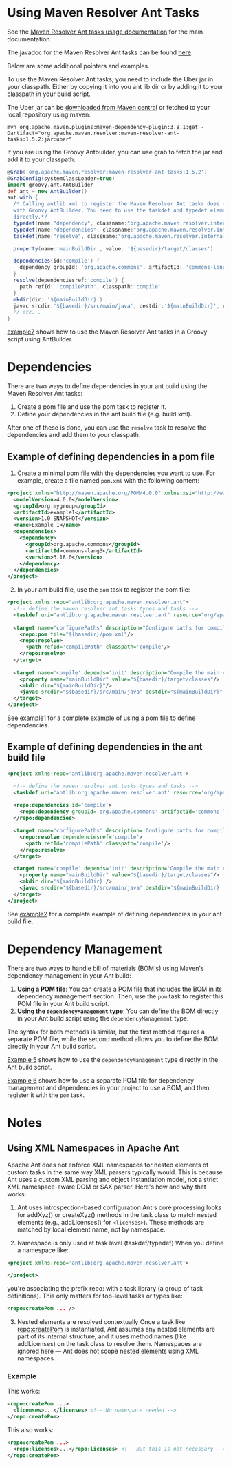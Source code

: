 <!---
 Licensed to the Apache Software Foundation (ASF) under one or more
 contributor license agreements.  See the NOTICE file distributed with
 this work for additional information regarding copyright ownership.
 The ASF licenses this file to You under the Apache License, Version 2.0
 (the "License"); you may not use this file except in compliance with
 the License.  You may obtain a copy of the License at

      http://www.apache.org/licenses/LICENSE-2.0

 Unless required by applicable law or agreed to in writing, software
 distributed under the License is distributed on an "AS IS" BASIS,
 WITHOUT WARRANTIES OR CONDITIONS OF ANY KIND, either express or implied.
 See the License for the specific language governing permissions and
 limitations under the License.
-->
# Using Maven Resolver Ant Tasks

See the [Maven Resolver Ant tasks usage documentation](https://maven.apache.org/resolver-ant-tasks/) for the main documentation.

The javadoc for the Maven Resolver Ant tasks can be found [here](https://maven.apache.org/resolver-ant-tasks/apidocs/).

Below are some additional pointers and examples.

To use the Maven Resolver Ant tasks, you need to include the Uber jar in your classpath. Either by copying it into you ant lib dir or by adding it to your classpath in your build script.

The Uber jar can be [downloaded from Maven central](https://repo.maven.apache.org/maven2/org/apache/maven/resolver/maven-resolver-ant-tasks/1.5.2/maven-resolver-ant-tasks-1.5.2-uber.jar) or fetched to your local repository using maven:
```shell
mvn org.apache.maven.plugins:maven-dependency-plugin:3.8.1:get -Dartifact="org.apache.maven.resolver:maven-resolver-ant-tasks:1.5.2:jar:uber"
```

If you are using the Groovy Antbuilder, you can use grab to fetch the jar and add it to your classpath:
```groovy
@Grab('org.apache.maven.resolver:maven-resolver-ant-tasks:1.5.2')
@GrabConfig(systemClassLoader=true)
import groovy.ant.AntBuilder
def ant = new AntBuilder()
ant.with {
  /* Calling antlib.xml to register the Maven Resolver Ant tasks does not work 
  with Groovy AntBuilder. You need to use the taskdef and typedef elements 
  directly.*/
  typedef(name:"dependency", classname:"org.apache.maven.resolver.internal.ant.types.Dependency")
  typedef(name:"dependencies", classname:"org.apache.maven.resolver.internal.ant.types.Dependencies")
  taskdef(name:"resolve", classname:"org.apache.maven.resolver.internal.ant.tasks.Resolve")

  property(name:'mainBuildDir', value: '${basedir}/target/classes')

  dependencies(id:'compile') {
    dependency groupId: 'org.apache.commons', artifactId: 'commons-lang3', version: '3.18.0'
  }
  resolve(dependenciesref:'compile') {
    path refId: 'compilePath', classpath:'compile'
  }
  mkdir(dir: '${mainBuildDir}')
  javac srcdir:'${basedir}/src/main/java', destdir:'${mainBuildDir}', classpathref:'compilePath', includeantruntime:'false'
  // etc...
}
```
[example7](examples/example7) shows how to use the Maven Resolver Ant tasks 
in a Groovy script using AntBuilder.

# Dependencies
There are two ways to define dependencies in your ant build using the Maven Resolver Ant tasks:
1. Create a pom file and use the pom task to register it.
2. Define your dependencies in the ant build file (e.g. build.xml).

After one of these is done, you can use the `resolve` task to resolve the dependencies and add them to your classpath.

## Example of defining dependencies in a pom file
1. Create a minimal pom file with the dependencies you want to use. For example, create a file named `pom.xml` with the following content:
```xml
<project xmlns="http://maven.apache.org/POM/4.0.0" xmlns:xsi="http://www.w3.org/2001/XMLSchema-instance" xsi:schemaLocation="http://maven.apache.org/POM/4.0.0 http://maven.apache.org/xsd/maven-4.0.0.xsd">
  <modelVersion>4.0.0</modelVersion>
  <groupId>org.mygroup</groupId>
  <artifactId>example1</artifactId>
  <version>1.0-SNAPSHOT</version>
  <name>Example 1</name>
  <dependencies>
    <dependency>
      <groupId>org.apache.commons</groupId>
      <artifactId>commons-lang3</artifactId>
      <version>3.18.0</version>
    </dependency>
  </dependencies>
</project>
```

2. In your ant build file, use the `pom` task to register the pom file:
```xml
<project xmlns:repo="antlib:org.apache.maven.resolver.ant">
  <!-- define the maven resolver ant tasks types and tasks -->
  <taskdef uri="antlib:org.apache.maven.resolver.ant" resource="org/apache/maven/resolver/ant/antlib.xml"/>
  
  <target name="configurePaths" description="Configure paths for compilation using the pom file for dependencies">
    <repo:pom file="${basedir}/pom.xml"/>
    <repo:resolve>
      <path refId='compilePath' classpath='compile'/>
    </repo:resolve>
  </target>
  
  <target name='compile' depends='init' description="Compile the main classes using the path we set up with resolve">
    <property name="mainBuildDir" value="${basedir}/target/classes"/>
    <mkdir dir="${mainBuildDir}"/>
    <javac srcdir="${basedir}/src/main/java" destdir="${mainBuildDir}" classpathref="compilePath" includeantruntime="false"/>
  </target>
</project>
```
See [example1](examples/example1) for a complete example of using a pom file to define dependencies.

## Example of defining dependencies in the ant build file
```xml
<project xmlns:repo='antlib:org.apache.maven.resolver.ant'>

  <!-- define the maven resolver ant tasks types and tasks -->
  <taskdef uri='antlib:org.apache.maven.resolver.ant' resource='org/apache/maven/resolver/ant/antlib.xml'/>
  
  <repo:dependencies id='compile'>
    <repo:dependency groupId='org.apache.commons' artifactId='commons-lang3' version='3.18.0'/>
  </repo:dependencies>

  <target name='configurePaths' description='Configure paths for compilation using the pom file for dependencies'>
    <repo:resolve dependenciesref='compile'>
      <path refId='compilePath' classpath='compile'/>
    </repo:resolve>
  </target>

  <target name='compile' depends='init' description='Compile the main classes using the path we set up with resolve'>
    <property name="mainBuildDir" value="${basedir}/target/classes"/>
    <mkdir dir='${mainBuildDir}'/>
    <javac srcdir='${basedir}/src/main/java' destdir='${mainBuildDir}' classpathref='compilePath' includeantruntime='false'/>
  </target>
</project>
```
See [example2](examples/example2) for a complete example of defining dependencies in your ant build file.

# Dependency Management
There are two ways to handle bill of materials (BOM's) using Maven's dependency management in your Ant build:
1. **Using a POM file**: You can create a POM file that includes the BOM in its dependency management section. Then, use the `pom` task to register this POM file in your Ant build script.
2. **Using the `dependencyManagement` type**: You can define the BOM directly in your Ant build script using the `dependencyManagement` type.

The syntax for both methods is similar, but the first method requires a separate POM file, while the second method allows you to define the BOM directly in your Ant build script.

[Example 5](examples/example5) shows how to use the `dependencyManagement` type directly in the Ant build script.

[Example 6](examples/example6) shows how to use a separate POM file for dependency management and dependencies in your project to use a BOM, and then register it with the `pom` task.

# Notes
## Using XML Namespaces in Apache Ant
Apache Ant does not enforce XML namespaces for nested elements of custom tasks in the same way XML parsers typically would. This is because Ant uses a custom XML parsing and object instantiation model, not a strict XML namespace-aware DOM or SAX parser. Here's how and why that works:
1. Ant uses introspection-based configuration
Ant's core processing looks for addXyz() or createXyz() methods in the task class to match nested elements (e.g., addLicenses() for `<licenses>`). These methods are matched by local element name, not by namespace.

2. Namespace is only used at task level (taskdef/typedef)
When you define a namespace like:

```xml
<project xmlns:repo='antlib:org.apache.maven.resolver.ant'>
  
</project>
```
you're associating the prefix repo: with a task library (a group of task definitions). This only matters for top-level tasks or types like:

```xml
<repo:createPom ... />
```
3. Nested elements are resolved contextually
Once a task like <repo:createPom> is instantiated, Ant assumes any nested elements are part of its internal structure, and it uses method names (like addLicenses) on the task class to resolve them. Namespaces are ignored here — Ant does not scope nested elements using XML namespaces.

### Example
This works:

```xml
<repo:createPom ...>
  <licenses>...</licenses> <!-- No namespace needed -->
</repo:createPom>
```
This also works:

```xml
<repo:createPom ...>
  <repo:licenses>...</repo:licenses> <!-- But this is not necessary -->
</repo:createPom>
```